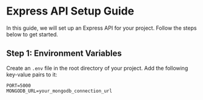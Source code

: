 # **Express API Setup Guide**

In this guide, we will set up an Express API for your project. Follow the steps below to get started.

## **Step 1: Environment Variables**

Create an `.env` file in the root directory of your project. Add the following key-value pairs to it:

```env
PORT=5000
MONGODB_URL=your_mongodb_connection_url
